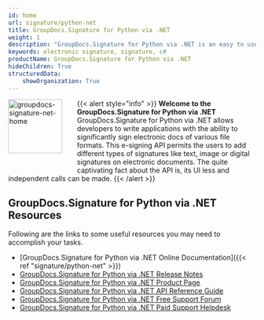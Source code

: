 ```yaml
---
id: home
url: signature/python-net
title: GroupDocs.Signature for Python via .NET
weight: 1
description: "GroupDocs.Signature for Python via .NET is an easy to use electronic signature API designed for C#/.NET applications"
keywords: electronic signature, signature, c#
productName: GroupDocs.Signature for Python via .NET
hideChildren: True
structuredData:
    showOrganization: True
---
```

{{< alert style="info" >}}<img src="/signature/net/images/home.png" width="110" height="110" alt="groupdocs-signature-net-home" align="left" style="margin: 0 30px 30px 0"/> **Welcome to the GroupDocs.Signature for Python via .NET**  
GroupDocs.Signature for Python via .NET allows developers to write applications with the ability to significantly sign electronic docs of various file formats. This e-signing API permits the users to add different types of signatures like text, image or digital signatures on electronic documents. The quite captivating fact about the API is, its UI less and independent calls can be made.
{{< /alert >}}

## GroupDocs.Signature for Python via .NET Resources

Following are the links to some useful resources you may need to accomplish your tasks.

* [GroupDocs.Signature for Python via .NET Online Documentation]({{< ref "signature/python-net" >}})
* [GroupDocs.Signature for Python via .NET Release Notes](https://releases.groupdocs.com/signature/python-net/release-notes/)
* [GroupDocs.Signature for Python via .NET Product Page](https://products.groupdocs.com/signature/python-net)
* [GroupDocs.Signature for Python via .NET API Reference Guide](https://reference.groupdocs.com/signature/python-net/)
* [GroupDocs.Signature for Python via .NET Free Support Forum](https://forum.groupdocs.com/c/signature)
* [GroupDocs.Signature for Python via .NET Paid Support Helpdesk](https://helpdesk.groupdocs.com/)
